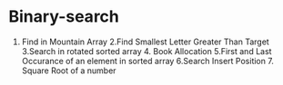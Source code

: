 # Binary-search
1. Find in Mountain Array 		2.Find Smallest Letter Greater Than Target 		     3.Search in rotated sorted array  		4. Book Allocation		    5.First and Last Occurance of an element in sorted array				    6.Search Insert Position					      7. Square Root of a number                                                     
